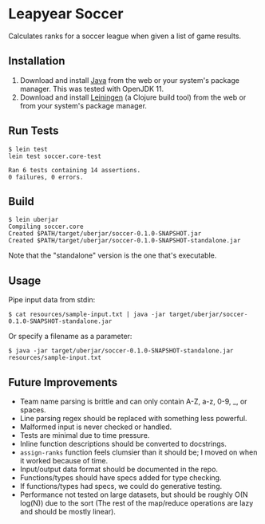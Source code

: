 # Leapyear Soccer

Calculates ranks for a soccer league when given a list of game results.

## Installation

1. Download and install [Java](https://adoptopenjdk.net/) from the web or
   your system's package manager. This was tested with OpenJDK 11.
1. Download and install [Leiningen](https://leiningen.org/#install) (a Clojure
   build tool) from the web or from your system's package manager.

## Run Tests

    $ lein test
    lein test soccer.core-test

    Ran 6 tests containing 14 assertions.
    0 failures, 0 errors.

## Build

    $ lein uberjar
    Compiling soccer.core
    Created $PATH/target/uberjar/soccer-0.1.0-SNAPSHOT.jar
    Created $PATH/target/uberjar/soccer-0.1.0-SNAPSHOT-standalone.jar
    
Note that the "standalone" version is the one that's executable.

## Usage

Pipe input data from stdin:

    $ cat resources/sample-input.txt | java -jar target/uberjar/soccer-0.1.0-SNAPSHOT-standalone.jar
    
Or specify a filename as a parameter:

    $ java -jar target/uberjar/soccer-0.1.0-SNAPSHOT-standalone.jar resources/sample-input.txt

## Future Improvements

  * Team name parsing is brittle and can only contain A-Z, a-z, 0-9, _, or spaces.
  * Line parsing regex should be replaced with something less powerful.
  * Malformed input is never checked or handled.
  * Tests are minimal due to time pressure.
  * Inline function descriptions should be converted to docstrings.
  * `assign-ranks` function feels clumsier than it should be; I moved on when it worked
    because of time.
  * Input/output data format should be documented in the repo.
  * Functions/types should have specs added for type checking.
  * If functions/types had specs, we could do generative testing.
  * Performance not tested on large datasets, but should be roughly O(N log(N)) due to the sort
    (The rest of the map/reduce operations are lazy and should be mostly linear).
